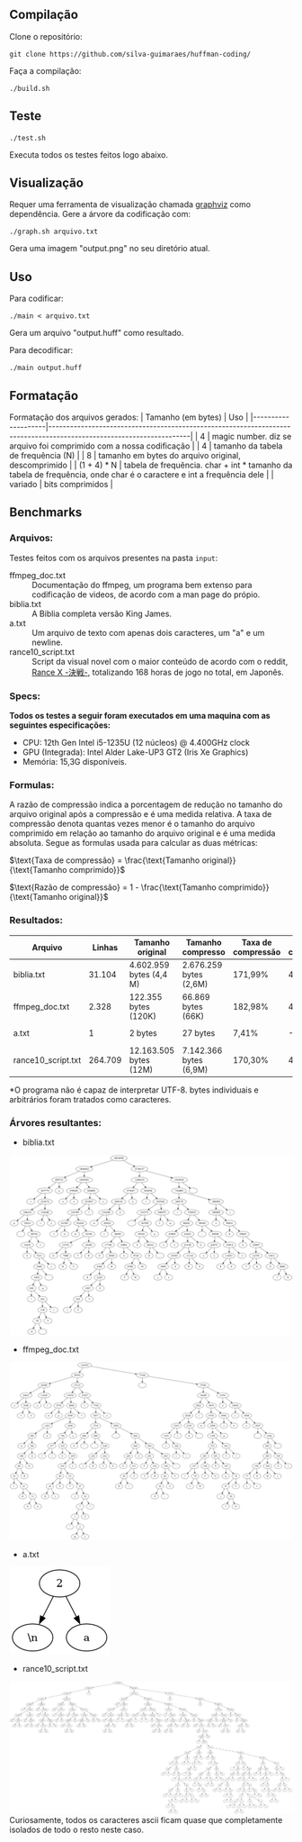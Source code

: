 ## Compilação
Clone o repositório:
```
git clone https://github.com/silva-guimaraes/huffman-coding/ 
```
Faça a compilação:
```
./build.sh
```
## Teste
```
./test.sh
```
Executa todos os testes feitos logo abaixo.
## Visualização
Requer uma ferramenta de visualização chamada [graphviz](https://graphviz.org/) como dependência. Gere a árvore da codificação com:
```
./graph.sh arquivo.txt
```
Gera uma imagem "output.png" no seu diretório atual.
## Uso
Para codificar:
```
./main < arquivo.txt
```
Gera um arquivo "output.huff" como resultado.

Para decodificar:
```
./main output.huff
```
## Formatação
Formatação dos arquivos gerados:
| Tamanho (em bytes) | Uso                                                                                                                 |
|--------------------|---------------------------------------------------------------------------------------------------------------------|
| 4                  | magic number. diz se arquivo foi comprimido com a nossa codificação                                                 |
| 4                  | tamanho da tabela de frequência (N)                                                                                 |
| 8                  | tamanho em bytes do arquivo original, descomprimido                                                                 |
| (1 + 4) * N        | tabela de frequência. char + int * tamanho da tabela de frequência, onde char é o caractere e int a frequência dele |
| variado            | bits comprimidos                                                                                                    |

## Benchmarks
### Arquivos:
Testes feitos com os arquivos presentes na pasta `input`:
<dl>
  <dt>
    ffmpeg_doc.txt
  </dt>
  <dd>
    Documentação do ffmpeg, um programa bem extenso para codificação de videos, de acordo com a man page do própio. 
  </dd>
  <dt>
    biblia.txt
  </dt>
  <dd>
    A Biblia completa versão King James.
  </dd>
  <dt>
    a.txt
  </dt>
  <dd>
    Um arquivo de texto com apenas dois caracteres, um "a" e um newline.
  </dd>
  <dt>
    rance10_script.txt
  </dt>
  <dd>
    Script da visual novel com o maior conteúdo de acordo com o reddit, <a href="https://vndb.org/v20802">Rance Ⅹ -決戦-</a>, totalizando 168 horas de jogo no total, em Japonês.
  </dd>
</dl>

### Specs:

**Todos os testes a seguir foram executados em uma maquina com as seguintes especificações:**
- CPU: 12th Gen Intel i5-1235U (12 núcleos) @ 4.400GHz clock
- GPU (Integrada): Intel Alder Lake-UP3 GT2 (Iris Xe Graphics)
- Memória: 15,3G disponíveis.

### Formulas:
A razão de compressão indica a porcentagem de redução no tamanho do arquivo original após a compressão e é uma medida relativa. A taxa de compressão denota quantas vezes menor é o tamanho do arquivo comprimido em relação ao tamanho do arquivo original e é uma medida absoluta. Segue as formulas usada para calcular as duas métricas:

$\text{Taxa de compressão} = \frac{\text{Tamanho original}}{\text{Tamanho comprimido}}$

$\text{Razão de compressão} = 1 - \frac{\text{Tamanho comprimido}}{\text{Tamanho original}}$

### Resultados:

| Arquivo            | Linhas  | Tamanho original        | Tamanho compresso      | Taxa de compressão | Razão de compressão | Tempo compressão | Tempo descompressão | Codificação |
|--------------------|---------|-------------------------|------------------------|--------------------|---------------------|------------------|---------------------|-------------|
| biblia.txt         | 31.104  | 4.602.959 bytes (4,4 M) | 2.676.259 bytes (2,6M) | 171,99%            | 41,86%              | 0,181 segundos   | 0,142 segundos      | ASCII       |
| ffmpeg_doc.txt     | 2.328   | 122.355 bytes (120K)    | 66.869 bytes (66K)     | 182,98%            | 45,35%              | 0,004 segundos   | 0,007 segundos      | ASCII       |
| a.txt              | 1       | 2 bytes                 | 27 bytes               | 7,41%              | -1250%              | 0,002 segundos   | 0,002 segundos      | ASCII       |
| rance10_script.txt | 264.709 | 12.163.505 bytes (12M)  | 7.142.366 bytes (6,9M) | 170,30%            | 41,28%              | 0,295 segundos   | 0,329 segundos      | UTF-8*      |

*O programa não é capaz de interpretar UTF-8. bytes individuais e arbitrários foram tratados como caracteres.
### Árvores resultantes:
- biblia.txt

![biblia.txt](imagens/biblia.png)

- ffmpeg_doc.txt

![ffmpeg_doc.txt](imagens/ffmpeg_doc.png)

- a.txt

![a.txt](imagens/a.png)

- rance10_script.txt

![rance10_script.txt](imagens/rance10_script.png)
Curiosamente, todos os caracteres ascii ficam quase que completamente isolados de todo o resto neste caso.
